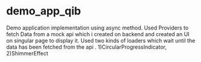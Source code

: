 # demo_app_qib
Demo application implementation using async method.
Used Providers to fetch Data from a mock api which i created on backend and created an UI on singular page to display it.
Used two kinds of loaders which wait until the data has been fetched from the api .
1)CircularProgressIndicator,
2)ShimmerEffect

